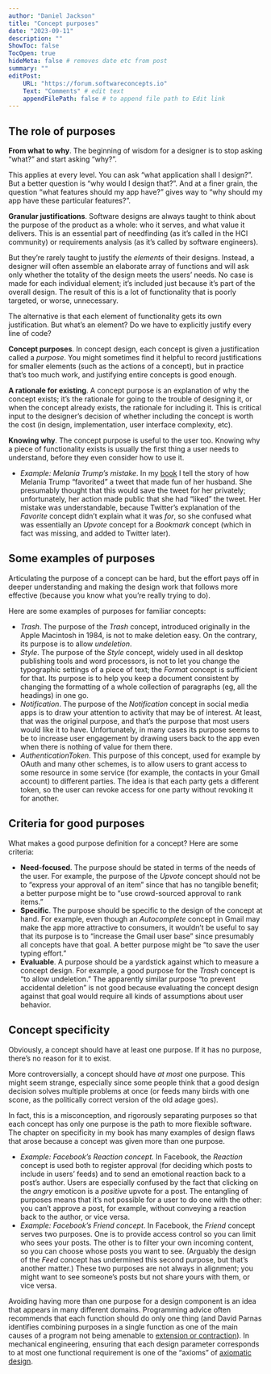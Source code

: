 ```yaml
---
author: "Daniel Jackson"
title: "Concept purposes"
date: "2023-09-11"
description: ""
ShowToc: false
TocOpen: true
hideMeta: false # removes date etc from post
summary: ""
editPost:
    URL: "https://forum.softwareconcepts.io"
    Text: "Comments" # edit text
    appendFilePath: false # to append file path to Edit link
---
```

## The role of purposes

**From what to why**. The beginning of wisdom for a designer   is to stop asking “what?” and start asking “why?”. 

This applies at every level. You can ask “what application shall I design?”. But a better question is “why would I design that?”. And at a finer grain, the question “what features should my app have?” gives way to “why should my app have these particular features?”.

**Granular justifications**. Software designs are always taught to think about the purpose of the product as a whole: who it serves, and what value it delivers. This is an essential part of needfinding (as it’s called in the HCI community) or requirements analysis (as it’s called by software engineers).

But they’re rarely taught to justify the *elements* of their designs. Instead, a designer will often assemble an elaborate array of functions and will ask only whether the totality of the design meets the users’ needs. No case is made for each individual element; it’s included just because it’s part of the overall design. The result of this is a lot of functionality that is poorly targeted, or worse, unnecessary.

The alternative is that each element of functionality gets its own justification. But what’s an element? Do we have to explicitly justify every line of code?

**Concept purposes**. In concept design, each concept is given a justification called a *purpose*. You might sometimes find it helpful to record justifications for smaller elements (such as the actions of a concept), but in practice that’s too much work, and justifying entire concepts is good enough.

**A rationale for existing**. A concept purpose is an explanation of why the concept exists; it’s the rationale for going to the trouble of designing it, or when the concept already exists, the rationale for including it. This is critical input to the designer’s decision of whether including the concept is worth the cost (in design, implementation, user interface complexity, etc).

**Knowing why**. The concept purpose is useful to the user too. Knowing why  a piece of functionality exists is usually the first thing a user needs to understand, before they even consider how to use it.
- *Example: Melania Trump’s mistake*. In my [book](https://essenceofsoftware.com) I tell the story of how Melania Trump “favorited” a tweet that made fun of her husband. She presumably thought that this would save the tweet for her privately; unfortunately, her action made public that she had “liked” the tweet. Her mistake was understandable, because Twitter’s explanation of the *Favorite* concept didn’t explain what it was *for*, so she confused what was essentially an *Upvote* concept for a *Bookmark* concept (which in fact was missing, and added to Twitter later).

## Some examples of purposes

Articulating the purpose of a concept can be hard, but the effort pays off in deeper understanding and making the design work that follows more effective (because you know what you’re really trying to do).

Here are some examples of purposes for familiar concepts:
- *Trash*. The purpose of the *Trash* concept, introduced originally in the Apple Macintosh in 1984, is not to make deletion easy. On the contrary, its purpose is to allow *undeletion*.
- *Style*. The purpose of the *Style* concept, widely used in all desktop publishing tools and word processors, is not to let you change the typographic settings of a piece of text; the *Format* concept is sufficient for that. Its purpose is to help you keep a document consistent by changing the formatting of a whole collection of paragraphs (eg, all the headings) in one go.
- *Notification*. The purpose of the *Notification* concept in social media apps is to draw your attention to activity that may be of interest. At least, that was the original purpose, and that’s the purpose that most users would like it to have. Unfortunately, in many cases its purpose seems to be to increase user engagement by drawing users back to the app even when there is nothing of value for them there.
- *AuthenticationToken*. This purpose of this concept, used for example by OAuth and many other schemes, is to allow users to grant access to some resource in some service (for example, the contacts in your Gmail account) to different parties. The idea is that each party gets a different token, so the user can revoke access for one party without revoking it for another.

## Criteria for good purposes

What makes a good purpose definition for a concept? Here are some criteria:
- **Need-focused**. The purpose should be stated in terms of the needs of the user. For example, the purpose of the *Upvote* concept should not be to “express your approval of an item” since that has no tangible benefit; a better purpose might be to “use crowd-sourced approval to rank items.”
- **Specific**. The purpose should be specific to the design of the concept at hand. For example, even though an *Autocomplete* concept in Gmail may make the app more attractive to consumers, it wouldn’t  be useful to say that its purpose is to “increase the Gmail user base” since presumably all concepts have that goal. A better purpose might be “to save the user typing effort.”
- **Evaluable**. A purpose should be a yardstick against which to measure a concept design. For example, a good purpose for the *Trash* concept is “to allow undeletion.” The apparently similar purpose “to prevent accidental deletion” is not good because evaluating the concept design against that goal would require all kinds of assumptions about user behavior.

## Concept specificity

Obviously, a concept should have at least one purpose. If it has no purpose, there’s no reason for it to exist. 

More controversially, a concept should have *at most* one purpose. This might seem strange, especially since some people think that a good design decision solves multiple problems at once (or feeds many birds with one scone, as the politically correct version of the old adage goes).

In fact, this is a misconception, and rigorously separating purposes so that each concept has only one purpose is the path to more flexible software. The chapter on specificity in my book has many examples of design flaws that arose because a concept was given more than one purpose.
- *Example: Facebook’s Reaction concept.* In Facebook, the *Reaction* concept is used both to register approval (for deciding which posts to include in users’ feeds) and to send an emotional reaction back to a post’s author. Users are especially confused by the fact that clicking on the *angry* emoticon is a *positive* upvote for a post. The entangling of purposes means that it’s not possible for a user to do one with the other: you can’t approve a post, for example, without conveying a reaction back to the author, or vice versa.
- *Example: Facebook’s Friend concept*. In Facebook, the *Friend* concept serves two purposes. One is to provide access control so you can limit who sees your posts. The other is to filter your own incoming content, so you can choose whose posts you want to see. (Arguably the design of the *Feed* concept has undermined this second purpose, but that’s another matter.) These two purposes are not always in alignment; you might want to see someone’s posts but not share yours with them, or vice versa.

Avoiding having more than one purpose for a design component is an idea that appears in many different domains. Programming advice often recommends that each function should do only one thing (and David Parnas identifies combining purposes in a single function as one of the main causes of a program not being amenable to [extension or contraction](../dependency)). In mechanical engineering, ensuring that each design parameter corresponds to at most one functional requirement is one of the “axioms” of [axiomatic design](https://en.wikipedia.org/wiki/Axiomatic_design).
